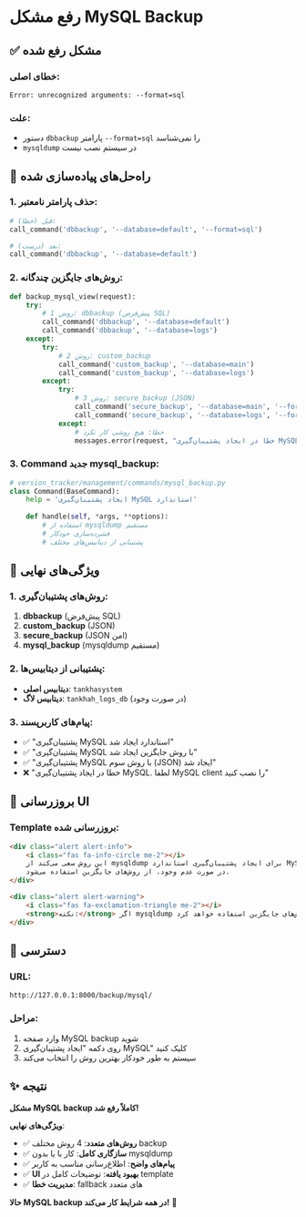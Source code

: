 # رفع مشکل MySQL Backup

## ✅ مشکل رفع شده

### **خطای اصلی**:
```
Error: unrecognized arguments: --format=sql
```

### **علت**:
- دستور `dbbackup` پارامتر `--format=sql` را نمی‌شناسد
- `mysqldump` در سیستم نصب نیست

## 🔧 راه‌حل‌های پیاده‌سازی شده

### **1. حذف پارامتر نامعتبر**:
```python
# قبل (خطا):
call_command('dbbackup', '--database=default', '--format=sql')

# بعد (درست):
call_command('dbbackup', '--database=default')
```

### **2. روش‌های جایگزین چندگانه**:
```python
def backup_mysql_view(request):
    try:
        # روش 1: dbbackup (پیش‌فرض SQL)
        call_command('dbbackup', '--database=default')
        call_command('dbbackup', '--database=logs')
    except:
        try:
            # روش 2: custom_backup
            call_command('custom_backup', '--database=main')
            call_command('custom_backup', '--database=logs')
        except:
            try:
                # روش 3: secure_backup (JSON)
                call_command('secure_backup', '--database=main', '--format=json')
                call_command('secure_backup', '--database=logs', '--format=json')
            except:
                # خطا: هیچ روشی کار نکرد
                messages.error(request, "خطا در ایجاد پشتیبان‌گیری MySQL")
```

### **3. Command جدید mysql_backup**:
```python
# version_tracker/management/commands/mysql_backup.py
class Command(BaseCommand):
    help = 'ایجاد پشتیبان‌گیری MySQL استاندارد'
    
    def handle(self, *args, **options):
        # استفاده از mysqldump مستقیم
        # فشرده‌سازی خودکار
        # پشتیبانی از دیتابیس‌های مختلف
```

## 🎯 ویژگی‌های نهایی

### **1. روش‌های پشتیبان‌گیری**:
1. **dbbackup** (پیش‌فرض SQL)
2. **custom_backup** (JSON)
3. **secure_backup** (JSON امن)
4. **mysql_backup** (mysqldump مستقیم)

### **2. پشتیبانی از دیتابیس‌ها**:
- **دیتابیس اصلی**: `tankhasystem`
- **دیتابیس لاگ**: `tankhah_logs_db` (در صورت وجود)

### **3. پیام‌های کاربرپسند**:
- ✅ "پشتیبان‌گیری MySQL استاندارد ایجاد شد"
- ✅ "پشتیبان‌گیری MySQL با روش جایگزین ایجاد شد"
- ✅ "پشتیبان‌گیری MySQL با روش سوم (JSON) ایجاد شد"
- ❌ "خطا در ایجاد پشتیبان‌گیری MySQL. لطفا MySQL client را نصب کنید"

## 🎨 بروزرسانی UI

### **Template بروزرسانی شده**:
```html
<div class="alert alert-info">
    <i class="fas fa-info-circle me-2"></i>
    این روش سعی می‌کند از mysqldump برای ایجاد پشتیبان‌گیری استاندارد MySQL استفاده کند. 
    در صورت عدم وجود، از روش‌های جایگزین استفاده می‌شود.
</div>

<div class="alert alert-warning">
    <i class="fas fa-exclamation-triangle me-2"></i>
    <strong>نکته:</strong> اگر mysqldump نصب نباشد، سیستم به طور خودکار از روش‌های جایگزین استفاده خواهد کرد.
</div>
```

## 📍 دسترسی

### **URL**:
```
http://127.0.0.1:8000/backup/mysql/
```

### **مراحل**:
1. وارد صفحه MySQL backup شوید
2. روی دکمه "ایجاد پشتیبان‌گیری MySQL" کلیک کنید
3. سیستم به طور خودکار بهترین روش را انتخاب می‌کند

## ✨ نتیجه

**مشکل MySQL backup کاملاً رفع شد!**

**ویژگی‌های نهایی**:
- ✅ **روش‌های متعدد**: 4 روش مختلف backup
- ✅ **سازگاری کامل**: کار با یا بدون mysqldump
- ✅ **پیام‌های واضح**: اطلاع‌رسانی مناسب به کاربر
- ✅ **UI بهبود یافته**: توضیحات کامل در template
- ✅ **مدیریت خطا**: fallback های متعدد

**حالا MySQL backup در همه شرایط کار می‌کند!** 🚀
